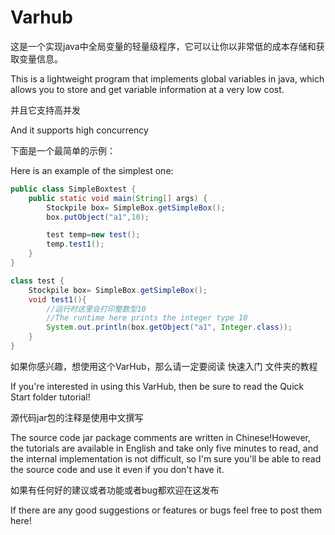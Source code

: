 # Varhub

这是一个实现java中全局变量的轻量级程序，它可以让你以非常低的成本存储和获取变量信息。

This is a lightweight program that implements global variables in java, which allows you to store and get variable information at a very low cost.

并且它支持高并发

And it supports high concurrency

下面是一个最简单的示例：

Here is an example of the simplest one:

```java
public class SimpleBoxtest {
    public static void main(String[] args) {
        Stockpile box= SimpleBox.getSimpleBox();
        box.putObject("a1",10);

        test temp=new test();
        temp.test1();
    }
}

class test {
    Stockpile box= SimpleBox.getSimpleBox();
    void test1(){
        //运行时这里会打印整数型10
        //The runtime here prints the integer type 10
        System.out.println(box.getObject("a1", Integer.class));
    }
}

```

如果你感兴趣，想使用这个VarHub，那么请一定要阅读 快速入门 文件夹的教程

If you're interested in using this VarHub, then be sure to read the Quick Start folder tutorial!

源代码jar包的注释是使用中文撰写

The source code jar package comments are written in Chinese!However, the tutorials are available in English and take only five minutes to read, and the internal implementation is not difficult, so I'm sure you'll be able to read the source code and use it even if you don't have it.

如果有任何好的建议或者功能或者bug都欢迎在这发布

If there are any good suggestions or features or bugs feel free to post them here!
